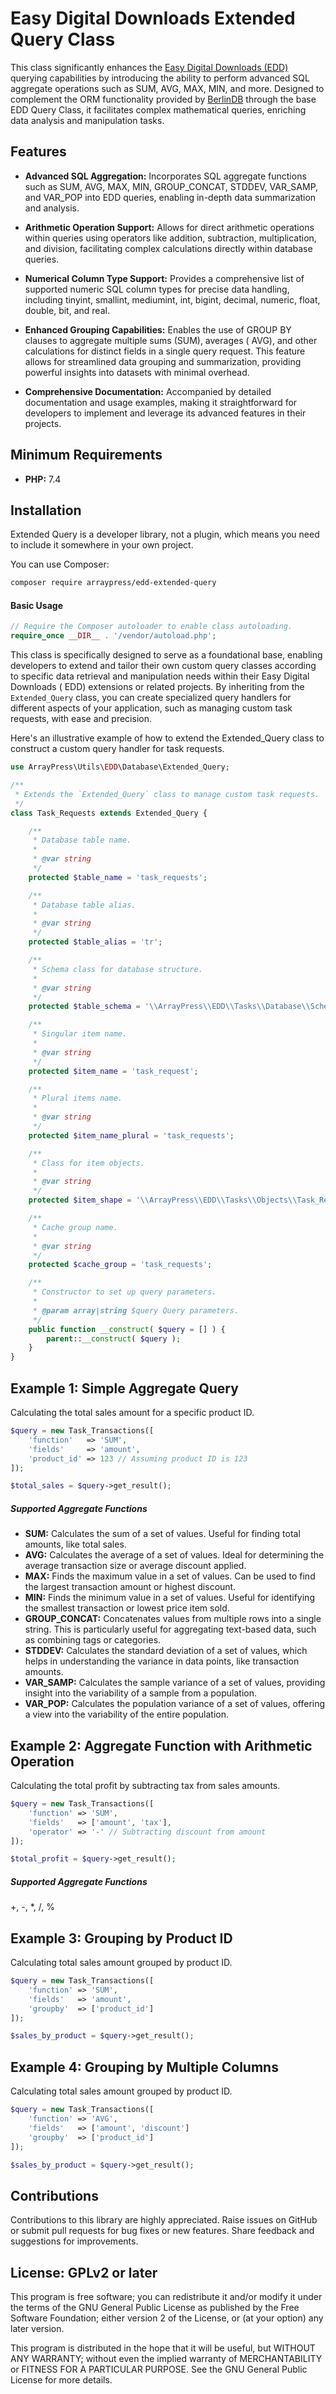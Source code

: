 # Easy Digital Downloads Extended Query Class

This class significantly enhances
the [Easy Digital Downloads (EDD)](https://github.com/awesomemotive/easy-digital-downloads) querying capabilities by
introducing the ability to
perform advanced SQL aggregate operations such as SUM, AVG, MAX, MIN, and more. Designed to complement the ORM
functionality provided by [BerlinDB](https://github.com/berlindb/core) through the base EDD Query Class, it facilitates
complex mathematical queries,
enriching
data analysis and manipulation tasks.

## Features ##

* **Advanced SQL Aggregation:** Incorporates SQL aggregate functions such as SUM, AVG, MAX, MIN, GROUP_CONCAT, STDDEV,
  VAR_SAMP, and VAR_POP into EDD queries, enabling in-depth data summarization and analysis.

* **Arithmetic Operation Support:** Allows for direct arithmetic operations within queries using operators like
  addition, subtraction, multiplication, and division, facilitating complex calculations directly within database
  queries.

* **Numerical Column Type Support:** Provides a comprehensive list of supported numeric SQL column types for precise
  data handling, including tinyint, smallint, mediumint, int, bigint, decimal, numeric, float, double, bit, and real.

* **Enhanced Grouping Capabilities:** Enables the use of GROUP BY clauses to aggregate multiple sums (SUM), averages (
  AVG), and other calculations for distinct fields in a single query request. This feature allows for streamlined data
  grouping and summarization, providing powerful insights into datasets with minimal overhead.

* **Comprehensive Documentation:** Accompanied by detailed documentation and usage examples, making it straightforward
  for developers to implement and leverage its advanced features in their projects.

## Minimum Requirements ##

* **PHP:** 7.4

## Installation ##

Extended Query is a developer library, not a plugin, which means you need to include it somewhere in your own
project.

You can use Composer:

```bash
composer require arraypress/edd-extended-query
```

#### Basic Usage

```php
// Require the Composer autoloader to enable class autoloading.
require_once __DIR__ . '/vendor/autoload.php';
```

This class is specifically designed to serve as a foundational base, enabling developers to extend and tailor their own
custom query classes according to specific data retrieval and manipulation needs within their Easy Digital Downloads (
EDD) extensions or related projects. By inheriting from the `Extended_Query` class, you can create specialized query
handlers for different aspects of your application, such as managing custom task requests, with ease and precision.

Here's an illustrative example of how to extend the Extended_Query class to construct a custom query handler for task
requests.

```php
use ArrayPress\Utils\EDD\Database\Extended_Query;

/**
 * Extends the `Extended_Query` class to manage custom task requests.
 */
class Task_Requests extends Extended_Query {

    /**
     * Database table name.
     *
     * @var string
     */
    protected $table_name = 'task_requests';

    /**
     * Database table alias.
     *
     * @var string
     */
    protected $table_alias = 'tr';

    /**
     * Schema class for database structure.
     *
     * @var string
     */
    protected $table_schema = '\\ArrayPress\\EDD\\Tasks\\Database\\Schemas\\Task_Requests';

    /**
     * Singular item name.
     *
     * @var string
     */
    protected $item_name = 'task_request';

    /**
     * Plural items name.
     *
     * @var string
     */
    protected $item_name_plural = 'task_requests';

    /**
     * Class for item objects.
     *
     * @var string
     */
    protected $item_shape = '\\ArrayPress\\EDD\\Tasks\\Objects\\Task_Request';

    /**
     * Cache group name.
     *
     * @var string
     */
    protected $cache_group = 'task_requests';

    /**
     * Constructor to set up query parameters.
     *
     * @param array|string $query Query parameters.
     */
    public function __construct( $query = [] ) {
        parent::__construct( $query );
    }
}
```

## Example 1: Simple Aggregate Query

Calculating the total sales amount for a specific product ID.

```php
$query = new Task_Transactions([
    'function'   => 'SUM',
    'fields'     => 'amount',
    'product_id' => 123 // Assuming product ID is 123
]);

$total_sales = $query->get_result();
```

##### Supported Aggregate Functions

* **SUM:** Calculates the sum of a set of values. Useful for finding total amounts, like total sales.
* **AVG:** Calculates the average of a set of values. Ideal for determining the average transaction size or average
  discount applied.
* **MAX:** Finds the maximum value in a set of values. Can be used to find the largest transaction amount or highest
  discount.
* **MIN:** Finds the minimum value in a set of values. Useful for identifying the smallest transaction or lowest price
  item sold.
* **GROUP_CONCAT:** Concatenates values from multiple rows into a single string. This is particularly useful for
  aggregating text-based data, such as combining tags or categories.
* **STDDEV:** Calculates the standard deviation of a set of values, which helps in understanding the variance in data
  points, like transaction amounts.
* **VAR_SAMP:** Calculates the sample variance of a set of values, providing insight into the variability of a sample
  from a population.
* **VAR_POP:** Calculates the population variance of a set of values, offering a view into the variability of the entire
  population.

## Example 2: Aggregate Function with Arithmetic Operation

Calculating the total profit by subtracting tax from sales amounts.

```php
$query = new Task_Transactions([
    'function' => 'SUM',
    'fields'   => ['amount', 'tax'],
    'operator' => '-' // Subtracting discount from amount
]);

$total_profit = $query->get_result();
```

##### Supported Aggregate Functions

+, -, *, /, %

## Example 3: Grouping by Product ID

Calculating total sales amount grouped by product ID.

```php
$query = new Task_Transactions([
    'function' => 'SUM',
    'fields'   => 'amount',
    'groupby'  => ['product_id']
]);

$sales_by_product = $query->get_result();
```

## Example 4: Grouping by Multiple Columns

Calculating total sales amount grouped by product ID.

```php
$query = new Task_Transactions([
    'function' => 'AVG',
    'fields'   => ['amount', 'discount']
    'groupby'  => ['product_id']
]);

$sales_by_product = $query->get_result();
```

## Contributions

Contributions to this library are highly appreciated. Raise issues on GitHub or submit pull requests for bug
fixes or new features. Share feedback and suggestions for improvements.

## License: GPLv2 or later

This program is free software; you can redistribute it and/or modify it under the terms of the GNU General Public
License as published by the Free Software Foundation; either version 2 of the License, or (at your option) any later
version.

This program is distributed in the hope that it will be useful, but WITHOUT ANY WARRANTY; without even the implied
warranty of MERCHANTABILITY or FITNESS FOR A PARTICULAR PURPOSE. See the GNU General Public License for more details.